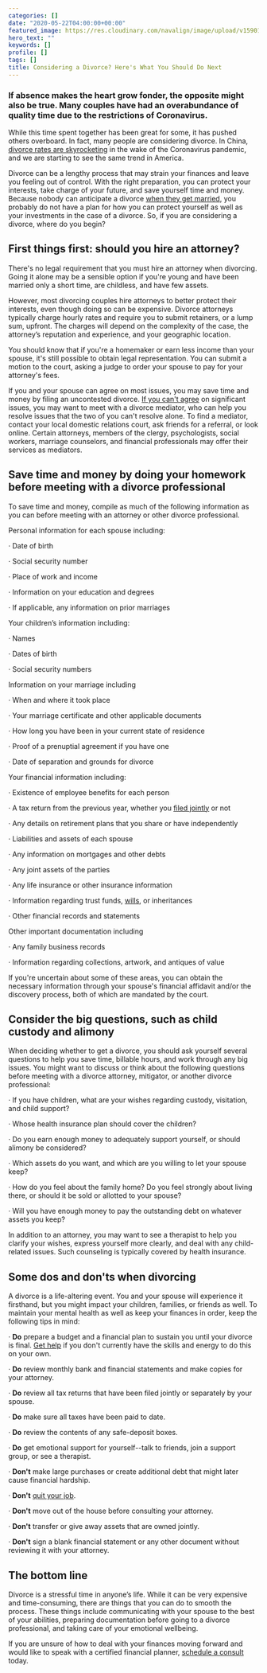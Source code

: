 ```yaml
---
categories: []
date: "2020-05-22T04:00:00+00:00"
featured_image: https://res.cloudinary.com/navalign/image/upload/v1590155817/jackson-simmer-Vqg809B-SrE-unsplash_mmwpu8.jpg
hero_text: ""
keywords: []
profile: []
tags: []
title: Considering a Divorce? Here's What You Should Do Next
---
```

### If absence makes the heart grow fonder, the opposite might also be true. Many couples have had an overabundance of quality time due to the restrictions of Coronavirus. 

While this time spent together has been great for some, it has pushed others overboard. In fact, many people are considering divorce. In China, [divorce rates are skyrocketing](http://www.yueyang.gov.cn/mlzfw/28966/28968/28974/content_1668797.html) in the wake of the Coronavirus pandemic, and we are starting to see the same trend in America.

Divorce can be a lengthy process that may strain your finances and leave you feeling out of control. With the right preparation, you can protect your interests, take charge of your future, and save yourself time and money. Because nobody can anticipate a divorce [when they get married](https://navalign.com/updates/good-financial-steps-to-take-when-you-get-married/), you probably do not have a plan for how you can protect yourself as well as your investments in the case of a divorce. So, if you are considering a divorce, where do you begin?

## First things first: should you hire an attorney?

There's no legal requirement that you must hire an attorney when divorcing. Going it alone may be a sensible option if you're young and have been married only a short time, are childless, and have few assets.

However, most divorcing couples hire attorneys to better protect their interests, even though doing so can be expensive. Divorce attorneys typically charge hourly rates and require you to submit retainers, or a lump sum, upfront. The charges will depend on the complexity of the case, the attorney’s reputation and experience, and your geographic location.

You should know that if you're a homemaker or earn less income than your spouse, it's still possible to obtain legal representation. You can submit a motion to the court, asking a judge to order your spouse to pay for your attorney's fees.

If you and your spouse can agree on most issues, you may save time and money by filing an uncontested divorce. [If you can't agree](https://navalign.com/updates/why-couples-disagree-about-money/) on significant issues, you may want to meet with a divorce mediator, who can help you resolve issues that the two of you can't resolve alone. To find a mediator, contact your local domestic relations court, ask friends for a referral, or look online. Certain attorneys, members of the clergy, psychologists, social workers, marriage counselors, and financial professionals may offer their services as mediators.

## Save time and money by doing your homework before meeting with a divorce professional

To save time and money, compile as much of the following information as you can before meeting with an attorney or other divorce professional.

Personal information for each spouse including:

· Date of birth

· Social security number

· Place of work and income

· Information on your education and degrees

· If applicable, any information on prior marriages

Your children’s information including:

· Names

· Dates of birth

· Social security numbers

Information on your marriage including

· When and where it took place

· Your marriage certificate and other applicable documents

· How long you have been in your current state of residence

· Proof of a prenuptial agreement if you have one

· Date of separation and grounds for divorce

Your financial information including:

· Existence of employee benefits for each person

· A tax return from the previous year, whether you [filed jointly](https://navalign.com/updates/to-file-jointly-or-not-to-file-jointly-that-s-the-question/) or not

· Any details on retirement plans that you share or have independently

· Liabilities and assets of each spouse

· Any information on mortgages and other debts

· Any joint assets of the parties

· Any life insurance or other insurance information

· Information regarding trust funds, [wills](https://navalign.com/updates/wills-the-cornerstone-of-your-estate-plan/), or inheritances

· Other financial records and statements

Other important documentation including

· Any family business records

· Information regarding collections, artwork, and antiques of value

If you're uncertain about some of these areas, you can obtain the necessary information through your spouse's financial affidavit and/or the discovery process, both of which are mandated by the court.

## Consider the big questions, such as child custody and alimony

When deciding whether to get a divorce, you should ask yourself several questions to help you save time, billable hours, and work through any big issues. You might want to discuss or think about the following questions before meeting with a divorce attorney, mitigator, or another divorce professional:

· If you have children, what are your wishes regarding custody, visitation, and child support?

· Whose health insurance plan should cover the children?

· Do you earn enough money to adequately support yourself, or should alimony be considered?

· Which assets do you want, and which are you willing to let your spouse keep?

· How do you feel about the family home? Do you feel strongly about living there, or should it be sold or allotted to your spouse?

· Will you have enough money to pay the outstanding debt on whatever assets you keep?

In addition to an attorney, you may want to see a therapist to help you clarify your wishes, express yourself more clearly, and deal with any child-related issues. Such counseling is typically covered by health insurance.

## Some dos and don'ts when divorcing

A divorce is a life-altering event. You and your spouse will experience it firsthand, but you might impact your children, families, or friends as well. To maintain your mental health as well as keep your finances in order, keep the following tips in mind:

· **Do** prepare a budget and a financial plan to sustain you until your divorce is final. [Get help](https://navalign.com/what-we-do/fiduciary-financial-planning/) if you don't currently have the skills and energy to do this on your own.

· **Do** review monthly bank and financial statements and make copies for your attorney.

· **Do** review all tax returns that have been filed jointly or separately by your spouse.

· **Do** make sure all taxes have been paid to date.

· **Do** review the contents of any safe-deposit boxes.

· **Do** get emotional support for yourself--talk to friends, join a support group, or see a therapist.

· **Don't** make large purchases or create additional debt that might later cause financial hardship.

· **Don't** [quit your job](https://navalign.com/updates/is-this-the-season-to-change-jobs/).

· **Don't** move out of the house before consulting your attorney.

· **Don't** transfer or give away assets that are owned jointly.

· **Don't** sign a blank financial statement or any other document without reviewing it with your attorney.

## The bottom line

Divorce is a stressful time in anyone’s life. While it can be very expensive and time-consuming, there are things that you can do to smooth the process. These things include communicating with your spouse to the best of your abilities, preparing documentation before going to a divorce professional, and taking care of your emotional wellbeing.

If you are unsure of how to deal with your finances moving forward and would like to speak with a certified financial planner, [schedule a consult](https://navalign.com/what-we-do/fiduciary-financial-planning/) today.
